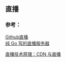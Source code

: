 ## 直播



### 参考：
[Github直播](https://github.com/search?q=直播)  
[纯 Go 写的直播服务器](https://github.com/gwuhaolin/livego)  

[直播技术原理：CDN 与直播](https://juejin.im/post/5d4a9bbc6fb9a06b0703a83b)  






